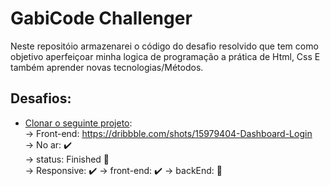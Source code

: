 # GabiCode Challenger

Neste repositóio armazenarei o código do desafio resolvido que tem como objetivo aperfeiçoar minha logica de programação a prática de Html, Css E também aprender novas tecnologias/Métodos.

## Desafios:
  - [Clonar o seguinte projeto](#):                                                    
       -> Front-end: https://dribbble.com/shots/15979404-Dashboard-Login                                                     
       -> No ar: ✔️                                                            
       -> status: Finished 🚧                                                        
       -> Responsive: ✔️
       -> front-end: ✔️
       -> backEnd: 🚧                                                                                   
